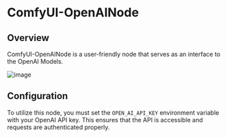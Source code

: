 # ComfyUI-OpenAINode

## Overview
ComfyUI-OpenAINode is a user-friendly node that serves as an interface to the OpenAI Models. 

![image](https://github.com/user-attachments/assets/e0a0f9ff-65f4-4b33-a309-fbdd3ff73faa)



## Configuration
To utilize this node, you must set the `OPEN_AI_API_KEY` environment variable with your OpenAI API key. This ensures that the API is accessible and requests are authenticated properly.
